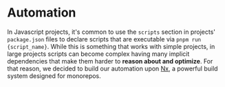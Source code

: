 # Automation

In Javascript projects,
it's common to use the `scripts` section in projects' `package.json` files to declare scripts that are executable via `pnpm run {script_name}`.
While this is something that works with simple projects,
in large projects scripts can become complex having many implicit dependencies that make them harder to **reason about and optimize**.
For that reason,
we decided to build our automation upon [Nx](https://nx.dev/),
a powerful build system designed for monorepos.
